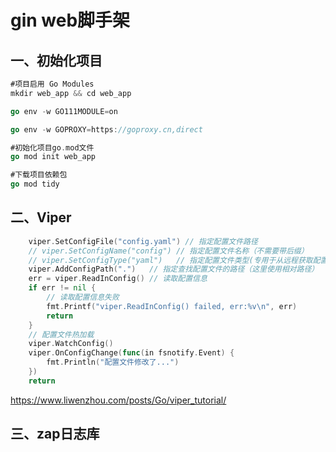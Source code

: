 # gin web脚手架

## 一、初始化项目

```go
#项目启用 Go Modules
mkdir web_app && cd web_app

go env -w GO111MODULE=on

go env -w GOPROXY=https://goproxy.cn,direct

#初始化项目go.mod文件
go mod init web_app

#下载项目依赖包
go mod tidy
```

## 二、Viper

```go
	viper.SetConfigFile("config.yaml") // 指定配置文件路径
	// viper.SetConfigName("config") // 指定配置文件名称（不需要带后缀）
	// viper.SetConfigType("yaml")   // 指定配置文件类型(专用于从远程获取配置信息时指定配置文件类型的)
	viper.AddConfigPath(".")   // 指定查找配置文件的路径（这里使用相对路径）
	err = viper.ReadInConfig() // 读取配置信息
	if err != nil {
		// 读取配置信息失败
		fmt.Printf("viper.ReadInConfig() failed, err:%v\n", err)
		return
	}
	// 配置文件热加载
	viper.WatchConfig()
	viper.OnConfigChange(func(in fsnotify.Event) {
		fmt.Println("配置文件修改了...")
	})
	return
```

https://www.liwenzhou.com/posts/Go/viper_tutorial/

## 三、zap日志库

```go

```